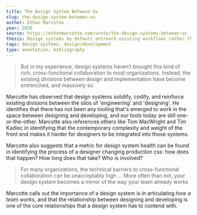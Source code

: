 ```yaml
---
title: The Design System Between Us
slug: the-design-system-between-us
author: Ethan Marcotte
year: 2020
source: https://ethanmarcotte.com/wrote/the-design-systems-between-us
thesis: Design systems by default entrench existing workflows rather than changing them.
tags: design systems, design/development
type: annotation, bibliography
---
```


> But in my experience, design systems haven’t brought this kind of rich, cross-functional collaboration to most organizations. Instead, the existing divisions between design and implementation have become entrenched, and massively so.

Marcotte has observed that design systems solidify, codify, and reinforce existing divisions between the silos of 'engineering' and 'designing'. He identifies that there has not been any tooling that's emerged to work in the space between designing and developing, and our tools today are still one-or-the-other. Marcotte also references others like Tom MacWright and Tim Kadlec in identifying that the contemporary complexity and weight of the front end makes it harder for designers to be integrated into those systems. 

Marcotte also suggests that a metric for design system health can be found in identifying the process of a designer changing production css: how does that happen? How long does that take? Who is involved?

>  For many organizations, the technical barriers to cross-functional collaboration can be unacceptably high … More often than not, your design system becomes a mirror of the way your team already works

Marcotte calls out the importance of a design system is in articulating _how a team works_, and that the relationship between designing and developing is one of the core relationships that a design system has to contend with.


